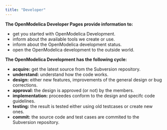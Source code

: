 ```yaml
---
title: "Developer"
---
```

<p><strong>The OpenModelica Developer Pages provide information to: </strong></p>
<ul>
<li>get you started with OpenModelica Development.</li>
<li>inform about the available tools we create or use.</li>
<li>inform about the OpenModelica development status.</li>
<li>open the OpenModelica development to the outside world.</li>
</ul>
<p><strong>The OpenModelica Development has the following cycle: </strong></p>
<ul>
<li><strong>acquire:</strong> get the latest source from the Subversion repository.</li>
<li><strong>understand:</strong> understand how the code works.</li>
<li><strong>design:</strong> either new features, improvements of the general design or bug corrections.</li>
<li><strong>approval:</strong> the design is approved (or not) by the members.</li>
<li><strong>implementation:</strong> proceedes conform to the design and specifc code guidelines.</li>
<li><strong>testing:</strong> the result is tested either using old testcases or create new ones.</li>
<li><strong>commit:</strong> the source code and test cases are commited to the Subversion repository.</li>
</ul>